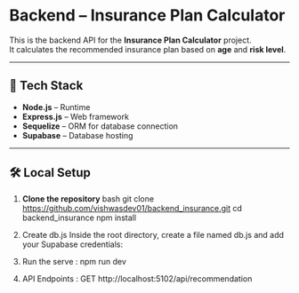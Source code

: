 
# Backend – Insurance Plan Calculator

This is the backend API for the **Insurance Plan Calculator** project.  
It calculates the recommended insurance plan based on **age** and **risk level**.  

---

## 🚀 Tech Stack
- **Node.js** – Runtime
- **Express.js** – Web framework
- **Sequelize** – ORM for database connection
- **Supabase** – Database hosting

---

## 🛠️ Local Setup

1. **Clone the repository**
   bash
   git clone https://github.com/vishwasdev01/backend_insurance.git
   cd backend_insurance
   npm install
2. Create db.js
Inside the root directory, create a file named db.js and add your Supabase credentials:


3. Run the serve : npm run dev
4. API Endpoints : GET http://localhost:5102/api/recommendation
   
